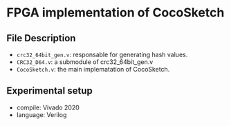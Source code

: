 FPGA implementation of CocoSketch
============

File Description
--------------------
*  `crc32_64bit_gen.v`: responsable for generating hash values.
*  `CRC32_D64.v`: a submodule of crc32_64bit_gen.v
*  `CocoSketch.v`: the main implematation of CocoSketch.

Experimental setup
--------------------
* compile: Vivado 2020
* language: Verilog
